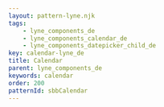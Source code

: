 ```yaml
---
layout: pattern-lyne.njk
tags: 
    - lyne_components_de
    - lyne_components_calendar_de
    - lyne_components_datepicker_child_de
key: calendar-lyne_de
title: Calendar
parent: lyne_components_de
keywords: calendar
order: 200
patternId: sbbCalendar
---
```

